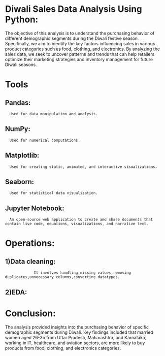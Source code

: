 # Diwali Sales Data Analysis Using Python:
The objective of this analysis is to understand the purchasing behavior of different demographic segments during the Diwali festive season. Specifically, we aim to identify the key factors influencing sales in various product categories such as food, clothing, and electronics. By analyzing the sales data, we seek to uncover patterns and trends that can help retailers optimize their marketing strategies and inventory management for future Diwali seasons.

# Tools 
## Pandas: 
      Used for data manipulation and analysis.
## NumPy: 
      Used for numerical computations.
## Matplotlib: 
      Used for creating static, animated, and interactive visualizations.
## Seaborn: 
      Used for statistical data visualization.    
## Jupyter Notebook: 
      An open-source web application to create and share documents that contain live code, equations, visualizations, and narrative text.
# Operations:
## 1)Data cleaning:
                 It involves handling missing values,removing duplicates,unnecessary columns,converting datatypes.

## 2)EDA:

# Conclusion:
The analysis provided insights into the purchasing behavior of specific demographic segments during Diwali. Key findings included that married women aged 26-35 from Uttar Pradesh, Maharashtra, and Karnataka, working in IT, healthcare, and aviation sectors, are more likely to buy products from food, clothing, and electronics categories.
